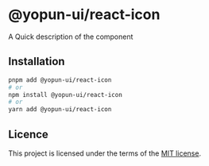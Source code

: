 # @yopun-ui/react-icon

A Quick description of the component

## Installation

```sh
pnpm add @yopun-ui/react-icon
# or
npm install @yopun-ui/react-icon
# or
yarn add @yopun-ui/react-icon
```

## Licence

This project is licensed under the terms of the
[MIT license](https://github.com/yopundotcom/yopun-ui/blob/master/LICENSE).
